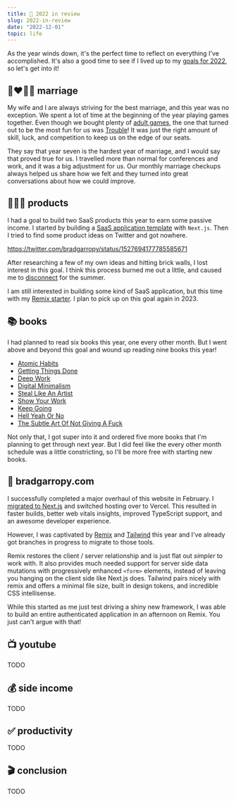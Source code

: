 ```yaml
---
title: 📅 2022 in review
slug: 2022-in-review
date: "2022-12-01"
topic: life
---
```


As the year winds down, it's the perfect time to reflect on everything I've accomplished. It's also a good time to see if I lived up to my [goals for 2022][2022], so let's get into it!

## 👩‍❤️‍💋‍👨 marriage

My wife and I are always striving for the best marriage, and this year was no exception. We spent a lot of time at the beginning of the year playing games together. Even though we bought plenty of [adult games][exploding-kittens], the one that turned out to be the most fun for us was [Trouble][trouble]! It was just the right amount of skill, luck, and competition to keep us on the edge of our seats.

They say that year seven is the hardest year of marriage, and I would say that proved true for us. I travelled more than normal for conferences and work, and it was a big adjustment for us. Our monthly marriage checkups always helped us share how we felt and they turned into great conversations about how we could improve.

## 👨🏼‍💻 products

I had a goal to build two SaaS products this year to earn some passive income. I started by building a [SaaS application template][next-saas] with `Next.js`. Then I tried to find some product ideas on Twitter and got nowhere.

https://twitter.com/bradgarropy/status/1527694177785585671

After researching a few of my own ideas and hitting brick walls, I lost interest in this goal. I think this process burned me out a little, and caused me to [disconnect][disconnecting] for the summer.

I am still interested in building some kind of SaaS application, but this time with my [Remix starter][remix-app]. I plan to pick up on this goal again in 2023.

## 📚 books

I had planned to read six books this year, one every other month. But I went above and beyond this goal and wound up reading nine books this year!

-   [Atomic Habits][atomic-habits]
-   [Getting Things Done][getting-things-done]
-   [Deep Work][deep-work]
-   [Digital Minimalism][digital-minimalism]
-   [Steal Like An Artist][steal-like-an-artist]
-   [Show Your Work][show-your-work]
-   [Keep Going][keep-going]
-   [Hell Yeah Or No][hell-yeah-or-no]
-   [The Subtle Art Of Not Giving A Fuck][not-giving-a-fuck]

Not only that, I got super into it and ordered five more books that I'm planning to get through next year. But I did feel like the every other month schedule was a little constricting, so I'll be more free with starting new books.

## 🏡 bradgarropy.com

I successfully completed a major overhaul of this website in February. I [migrated to Next.js][migrating-to-nextjs] and switched hosting over to Vercel. This resulted in faster builds, better web vitals insights, improved TypeScript support, and an awesome developer experience.

However, I was captivated by [Remix][remix] and [Tailwind][tailwind] this year and I've already got branches in progress to migrate to those tools.

Remix restores the client / server relationship and is just flat out _simpler_ to work with. It also provides much needed support for server side data mutations with progressively enhanced `<form>` elements, instead of leaving you hanging on the client side like Next.js does. Tailwind pairs nicely with remix and offers a minimal file size, built in design tokens, and incredible CSS intellisense.

While this started as me just test driving a shiny new framework, I was able to build an entire authenticated application in an afternoon on Remix. You just can't argue with that!

## 📺 youtube

TODO

## 💰 side income

TODO

## ✅ productivity

TODO

## 🎬 conclusion

TODO

[2022]: https://bradgarropy.com/blog/goals-for-2022
[exploding-kittens]: https://www.amazon.com/Exploding-Kittens-LLC-EKG-ORG1-1-Card/dp/B010TQY7A8?tag=bradgarropy00-20
[trouble]: https://www.amazon.com/Trouble-Shield-Players-Amazon-Exclusive/dp/B08CZXWKPX?tag=bradgarropy00-20
[next-saas]: https://github.com/bradgarropy/next-saas
[disconnecting]: https://bradgarropy.com/blog/disconnecting
[remix-app]: https://github.com/bradgarropy/remix-app
[atomic-habits]: https://www.amazon.com/Atomic-Habits-Proven-Build-Break/dp/0735211299?tag=bradgarropy00-20
[getting-things-done]: https://www.amazon.com/Getting-Things-Done-Stress-free-Productivity/dp/0349408947?tag=bradgarropy00-20
[deep-work]: https://www.amazon.com/Deep-Work-Focused-Success-Distracted/dp/1455586692?tag=bradgarropy00-20
[digital-minimalism]: https://www.amazon.com/Digital-Minimalism-Choosing-Focused-Noisy/dp/0525536515?tag=bradgarropy00-20
[steal-like-an-artist]: https://www.amazon.com/Steal-Like-Artist-Things-Creative/dp/0761169253?tag=bradgarropy00-20
[show-your-work]: https://www.amazon.com/Show-Your-Work-Austin-Kleon/dp/076117897X?tag=bradgarropy00-20
[keep-going]: https://www.amazon.com/Keep-Going-Ways-Creative-Times/dp/1523506644?tag=bradgarropy00-20
[hell-yeah-or-no]: https://sive.rs/n
[not-giving-a-fuck]: https://www.amazon.com/Subtle-Art-Not-Giving-Counterintuitive/dp/0062457713?tag=bradgarropy00-20
[migrating-to-nextjs]: https://bradgarropy.com/blog/migrating-to-nextjs
[remix]: https://remix.run
[tailwind]: https://tailwindcss.com
